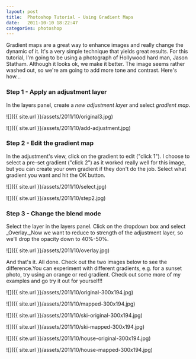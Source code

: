 ```yaml
---
layout: post
title:  Photoshop Tutorial - Using Gradient Maps
date:   2011-10-10 18:22:47
categories: photoshop
---
```


Gradient maps are a great way to enhance images and really change the dynamic of it. It's a very simple technique that yields great results. For this tutorial, I'm going to be using a photograph of Hollywood hard man, Jason Statham. Although it looks ok, we make it better. The image seems rather washed out, so we're am going to add more tone and contrast. Here's how...

### Step 1 - Apply an adjustment layer
In the layers panel, create a _new adjustment layer_ and select _gradient map_.

![]({{ site.url }}/assets/2011/10/original3.jpg)

![]({{ site.url }}/assets/2011/10/add-adjustment.jpg)

### Step 2 - Edit the gradient map
In the adjustment's view, click on the gradient to edit ("click 1"). I choose to select a pre-set gradient ("click 2") as it worked really well for this image, but you can create your own gradient if they don't do the job. Select what gradient you want and hit the OK button.

![]({{ site.url }}/assets/2011/10/select.jpg)

![]({{ site.url }}/assets/2011/10/step2.jpg)

### Step 3 - Change the blend mode
Select the layer in the layers panel. Click on the dropdown box and select _Overlay._Now we want to reduce to strength of the adjustment layer, so we'll drop the opacity down to 40%-50%.

![]({{ site.url }}/assets/2011/10/overlay.jpg)

And that's it. All done. Check out the two images below to see the difference.You can experiment with different gradients, e.g. for a sunset photo, try using an orange or red gradient. Check out some more of my examples and go try it out for yourself!!

![]({{ site.url }}/assets/2011/10/original-300x194.jpg)

![]({{ site.url }}/assets/2011/10/mapped-300x194.jpg)

![]({{ site.url }}/assets/2011/10/ski-original-300x194.jpg)

![]({{ site.url }}/assets/2011/10/ski-mapped-300x194.jpg)

![]({{ site.url }}/assets/2011/10/house-original-300x194.jpg)

![]({{ site.url }}/assets/2011/10/house-mapped-300x194.jpg)

